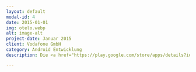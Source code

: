```yaml
---
layout: default
modal-id: 4
date: 2015-01-01
img: otelo.webp
alt: image-alt
project-date: Januar 2015
client: Vodafone GmbH
category: Android Entwicklung
description: Die <a href="https://play.google.com/store/apps/details?id=de.otelo.android">Otelo</a> App bietet Pre-Paid- und Vertragskunden von Otelo die Möglichkeit Informationen über ihren Tarif und ihre Tarifoptionen abzurufen. Neben der Anzeige von Inklusivminuten, Datenvolumen und der Verbrauchsanzeige bietet sie auch die Möglichkeite weitere Tarifoptionen hinzuzubuchen. <br /><br />Die Arbeit an dieser Applikation erfolgte für die EmotionTouch GmbH. 

---
```

